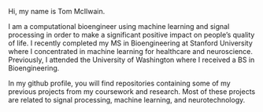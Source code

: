 Hi, my name is Tom McIlwain.

I am a computational bioengineer using machine learning and signal processing in order to make a significant positive impact on people’s quality of life. I recently completed my MS in Bioengineering at Stanford University where I concentrated in machine learning for healthcare and neuroscience. Previously, I attended the University of Washington where I received a BS in Bioengineering.

In my github profile, you will find repositories containing some of my previous projects from my coursework and research. Most of these projects are related to signal processing, machine learning, and neurotechnology.
